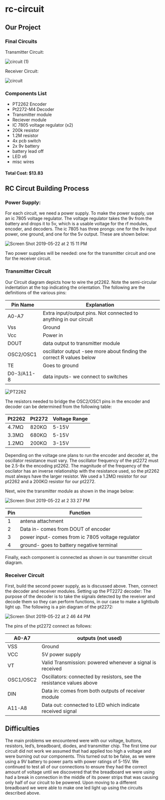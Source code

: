 # rc-circuit

## **Our Project**

### **Final Circuits**
Transmitter Circuit:

![circuit (1)](https://user-images.githubusercontent.com/50378721/58183872-13b71580-7c7e-11e9-822c-e8fd2cdad8d2.png)

Receiver Circuit:

![circuit](https://user-images.githubusercontent.com/50378721/58183833-01d57280-7c7e-11e9-836e-00b2b7df7a67.png)

### **Components List**
- PT2262 Encoder
- Pt2272-M4 Decoder
- Transmitter module
- Reciever module
- IC 7805 voltage regulator (x2)
- 200k resistor
- 1.2M resistor
- 4x pcb switch
- 2x 9v battery
- battery lead off
- LED x6
- misc wires 
#### **Total Cost: $13.83**

## **RC Circut Building Process**
### **Power Supply:**
For each circuit, we need a power supply. To make the power supply, use an ic 7805 voltage regulator. The voltage regulator takes the 9v from the battery and drops it to 5v, which is a usable voltage for the rf modules, encoder, and decoders. The ic 7805 has three prongs: one for the 9v input power, one ground, and one for the 5v output. These are shown below:

![Screen Shot 2019-05-22 at 2 15 11 PM](https://user-images.githubusercontent.com/50378721/58198315-090b7900-7c9c-11e9-8af9-347738e2aa53.png)

Two power supplies will be needed: one for the transmitter circuit and one for the receiver circuit.

### **Transmitter Circuit**

Our Circuit diagram depicts how to wire the pt2262. Note the semi-circular indentation at the top indicating the orientation. The following are the definitions of the various pins: 

  | Pin Name | Explanation |
  | -------- | ------------ |
  | A0-A7 |Extra input/output pins. Not connected to anything in our circuit |
  | Vss | Ground |
  | Vcc | Power in |
   | DOUT | data output to transmitter module |
  | OSC2/OSC1 | oscillator output -see more about finding the correct R values below |
  | TE | Goes to ground |
  | D0-3/A11-8 | data inputs- we connect to switches |

![PT2262](https://user-images.githubusercontent.com/50378721/58198126-bdf16600-7c9b-11e9-8742-f1fea20dd023.png)

The resistors needed to bridge the OSC2/OSC1 pins in the encoder and decoder can be determined from the following table:

| Pt2262 | Pt2272 | Voltage Range |
| ----- | ----- | ---- |
| 4.7MΩ | 820KΩ | 5-15V |
| 3.3MΩ | 680KΩ | 5-15V |
| 1.2MΩ | 200KΩ | 3-15V |

Depending on the voltage one plans to run the encoder and decoder at, the oscillator resistance must vary. The oscillator frequency of the pt2272 must be 2.5-8x the encoding pt2262. The magnitude of the frequency of the oscilator has an inverse relationship with the resistance used, so the pt2262 must always have the larger resistor. We used a 1.2MΩ resistor for our pt2262 and a 200KΩ resistor for our pt2272.

Next, wire the transmitter module as shown in the image below:

![Screen Shot 2019-05-22 at 2 33 27 PM](https://user-images.githubusercontent.com/50378721/58199501-994abd80-7c9e-11e9-9a72-bfe49558a173.png)

| Pin | Function | 
| --- | --- |
| 1 | antena attachment |
|2 | Data in- comes from DOUT of encoder|
| 3 | power input- comes from ic 7805 voltage regulator|
| 4 | ground- goes to battery negative terminal |

Finally, each component is connected as shown in our transmitter circuit diagram.

### **Receiver Circuit**

First, build the second power supply, as is discussed above. Then, connect the decoder and receiver modules.
Setting up the PT2272 decoder: The purpose of the decoder is to take the signals detected by the reveiver and decode them so they can perform functions, in our case to make a lightbulb light up. The following is a pin diagram of the pt2272:

![Screen Shot 2019-05-22 at 2 46 44 PM](https://user-images.githubusercontent.com/50378721/58200276-70c3c300-7ca0-11e9-8747-6cedb8897f48.png)

The pins of the pt2272 connect as follows: 

| A0-A7 | outputs (not used) |
| --- | --- |
| VSS | Ground |
| VCC | 5V power supply|
| VT | Valid Transmission: powered whenever a signal is received |
| OSC1/OSC2 | Oscillators: connected by resistors, see the resistance values above |
| DIN | Data in: comes from both outputs of receiver module |
| A11-A8 | Data out: connected to LED which indicate received signal |


## **Difficulties**
The main problems we encountered were with our voltage, buttons, resistors, led’s, breadboard, diodes, and transmitter chip. The first time our circuit did not work we assumed that had applied too high a voltage and were burning out our components. This turned out to be false, as we were using a 9V battery to power parts with power ratings of 5-15V. We continued to test all of our connections to ensure they had the correct amount of voltage until we discovered that the breadboard we were using had a break in connection in the middle of its power strips that was causing only half of our circuit to be powered. Upon moving to a different breadboard we were able to make one led light up using the circuits described above.



